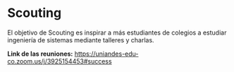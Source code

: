 # Scouting
El objetivo de Scouting es inspirar a más estudiantes de colegios a estudiar ingeniería de sistemas mediante talleres y charlas. 

**Link de las reuniones:** https://uniandes-edu-co.zoom.us/j/3925154453#success

